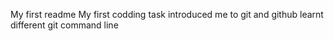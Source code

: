 My first readme
My first codding task introduced me to git and github
learnt different git command line

